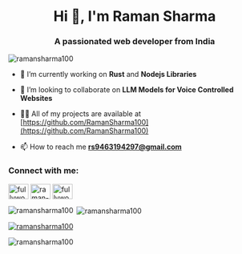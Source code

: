 <h1 align="center">Hi 👋, I'm Raman Sharma</h1>
<h3 align="center">A passionated web developer from India</h3>

<p align="left"> <img src="https://komarev.com/ghpvc/?username=ramansharma100&label=Profile%20views&color=0e75b6&style=flat" alt="ramansharma100" /> </p>

- 🔭 I’m currently working on **Rust** and **Nodejs Libraries**

- 👯 I’m looking to collaborate on **LLM Models for Voice Controlled Websites**

- 👨‍💻 All of my projects are available at [https://github.com/RamanSharma100](https://github.com/RamanSharma100)

- 📫 How to reach me **rs9463194297@gmail.com**

<h3 align="left">Connect with me:</h3>
<p align="left">
<a href="https://codepen.io/fullyworld_web_tutorials" target="blank"><img align="center" src="https://cdn.jsdelivr.net/npm/simple-icons@3.0.1/icons/codepen.svg" alt="fullyworld_web_tutorials" height="30" width="40" /></a>
<a href="https://linkedin.com/in/raman-sharma-2169b0139" target="blank"><img align="center" src="https://cdn.jsdelivr.net/npm/simple-icons@3.0.1/icons/linkedin.svg" alt="raman-sharma-2169b0139" height="30" width="40" /></a>
<a href="https://www.youtube.com/c/fullyworld web tutorials" target="blank"><img align="center" src="https://cdn.jsdelivr.net/npm/simple-icons@3.0.1/icons/youtube.svg" alt="fullyworld web tutorials" height="30" width="40" /></a>
</p>

<p><img align="left" src="https://github-readme-stats.vercel.app/api/top-langs?username=ramansharma100&show_icons=true&locale=en&layout=compact" alt="ramansharma100" /></p>

<p>&nbsp;<img align="center" src="https://github-readme-stats.vercel.app/api?username=ramansharma100&show_icons=true&locale=en" alt="ramansharma100" /></p>

<p float="left">
  
  <a href="https://github.com/ramansharma100"><img src="https://github-profile-trophy.vercel.app/?username=ramansharma100" alt="ramansharma100" /></a>
</p>

<p><img align="center" src="https://github-readme-streak-stats.herokuapp.com/?user=ramansharma100&" alt="ramansharma100" /></p>
